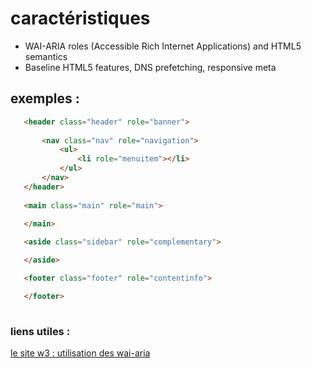 # caractéristiques  
 - WAI-ARIA roles (Accessible Rich Internet Applications) and HTML5 semantics 
 - Baseline HTML5 features, DNS prefetching, responsive meta
 
 
 ## exemples  :
 ```html 
	<header class="header" role="banner">
	
		<nav class="nav" role="navigation">
			<ul>
				<li role="menuitem"></li>
			</ul>
		</nav>
	</header>
	
	<main class="main" role="main">

    </main>
	
	<aside class="sidebar" role="complementary">

    </aside>

    <footer class="footer" role="contentinfo">

    </footer>
	
```

### liens utiles : 
[le site w3 : utilisation des wai-aria](http://www.w3.org/TR/wai-aria/usage)
